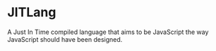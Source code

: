 # JITLang
A Just In Time compiled language that aims to be JavaScript the way JavaScript should have been designed.
